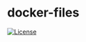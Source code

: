 # docker-files

[![License](https://img.shields.io/badge/license-Apache%20License%202.0-blue.svg?maxAge=2592000)](https://github.com/leandrocgsi/docker-files/blob/master/LICENSE.txt)